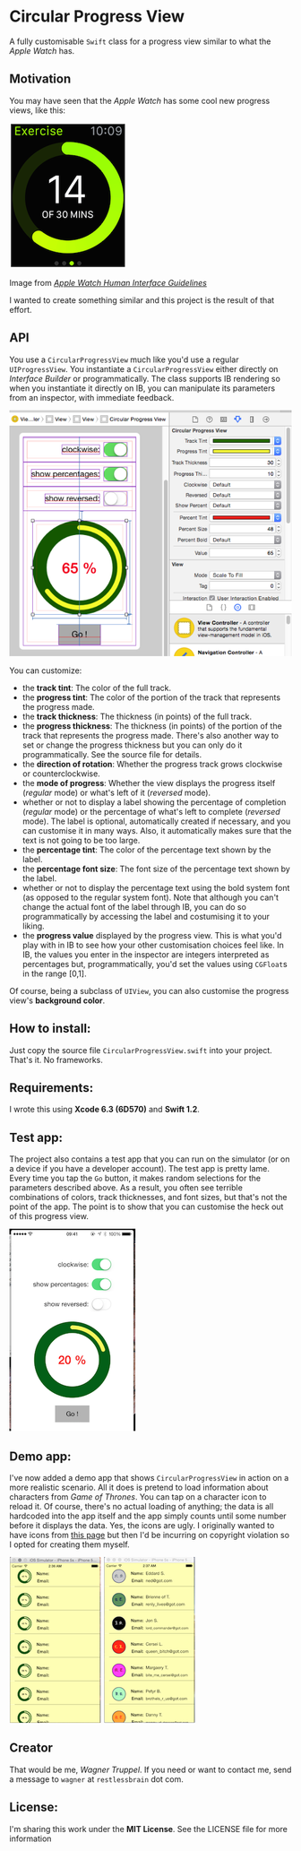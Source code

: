# Circular Progress View
A fully customisable `Swift` class for a progress view similar to what the _Apple Watch_ has.

## Motivation
You may have seen that the _Apple Watch_ has some cool new progress views, like this:

![](watch.png)

Image from [_Apple Watch Human Interface Guidelines_](https://developer.apple.com/library/prerelease/ios/documentation/UserExperience/Conceptual/WatchHumanInterfaceGuidelines/index.html#//apple_ref/doc/uid/TP40014992-CH3-SW1)

I wanted to create something similar and this project is the result of that effort.

## API

You use a `CircularProgressView` much like you'd use a regular `UIProgressView`. You instantiate a `CircularProgressView` either directly on _Interface Builder_ or programmatically. The class supports IB rendering so when you instantiate it directly on IB, you can manipulate its parameters from an inspector, with immediate feedback.

![](IB_rendering.png)

You can customize:

* the **track tint**: The color of the full track.
* the **progress tint**: The color of the portion of the track that represents the progress made.
* the **track thickness**: The thickness (in points) of the full track.
* the **progress thickness**: The thickness (in points) of the portion of the track that represents the progress made. There's also another way to set or change the progress thickness but you can only do it programmatically. See the source file for details.
* the **direction of rotation**: Whether the progress track grows clockwise or counterclockwise.
* the **mode of progress**: Whether the view displays the progress itself (_regular_ mode) or what's left of it (_reversed_ mode).
* whether or not to display a label showing the percentage of completion (_regular_ mode) or the percentage of what's left to complete (_reversed_ mode). The label is optional, automatically created if necessary, and you can customise it in many ways. Also, it automatically makes sure that the text is not going to be too large.
* the **percentage tint**: The color of the percentage text shown by the label.
* the **percentage font size**: The font size of the percentage text shown by the label.
* whether or not to display the percentage text using the bold system font (as opposed to the regular system font). Note that although you can't change the actual font of the label through IB, you can do so programmatically by accessing the label and costumising it to your liking.
* the **progress value** displayed by the progress view. This is what you'd play with in IB to see how your other customisation choices feel like. In IB, the values you enter in the inspector are integers interpreted as percentages but, programmatically, you'd set the values using `CGFloat`s in the range [0,1].

Of course, being a subclass of `UIView`, you can also customise the progress view's **background color**.

## How to install:

Just copy the source file `CircularProgressView.swift` into your project. That's it. No frameworks.

## Requirements:

I wrote this using **Xcode 6.3 (6D570)** and **Swift 1.2**.

## Test app:

The project also contains a test app that you can run on the simulator (or on a device if you have a developer account). The test app is pretty lame. Every time you tap the `Go` button, it makes random selections for the parameters described above. As a result, you often see terrible combinations of colors, track thicknesses, and font sizes, but that's not the point of the app. The point is to show that you can customise the heck out of this progress view.

![](test_app.png)

## Demo app:

I've now added a demo app that shows `CircularProgressView` in action on a more realistic scenario. All it does is pretend to load information about characters from _Game of Thrones_. You can tap on a character icon to reload it. Of course, there's no actual loading of anything; the data is all hardcoded into the app itself and the app simply counts until some number before it displays the data. Yes, the icons are ugly. I originally wanted to have icons from [this page](http://gameofthrones.wikia.com/wiki/Category:Characters) but then I'd be incurring on copyright violation so I opted for creating them myself.

![](demo_app.png)

## Creator

That would be me, _Wagner Truppel_. If you need or want to contact me, send a message to `wagner` at `restlessbrain` dot com.

## License:

I'm sharing this work under the **MIT License**. See the LICENSE file for more information

